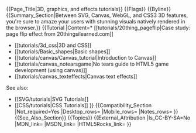 {{Page_Title|3D, graphics, and effects tutorials}}
{{Flags}}
{{Byline}}
{{Summary_Section|Between SVG, Canvas, WebGL, and CSS3 3D features, you're sure to amaze your users with stunning visuals natively rendered in the browser.}}
{{Tutorial
|Content=* [[tutorials/20thing_pageflip|Case study: page flip effect from 20thingsilearned.com]]
* [[tutorials/3d_css|3D and CSS]]
* [[tutorials/Basic_shapes|Basic shapes]]
* [[tutorials/canvas/Canvas_tutorial|Introduction to Canvas]]
* [[tutorials/canvas_notearsgame|No tears guide to HTML5 game development (using canvas)]]
* [[tutorials/canvas_texteffects|Canvas text effects]]

See also:

* [[SVG/tutorials|SVG Tutorials]]
* [[CSS/tutorials|CSS Tutorials]]
}}
{{Compatibility_Section
|Not_required=Yes
|Desktop_rows=
|Mobile_rows=
|Notes_rows=
}}
{{See_Also_Section}}
{{Topics}}
{{External_Attribution
|Is_CC-BY-SA=No
|MDN_link=
|MSDN_link=
|HTML5Rocks_link=
}}